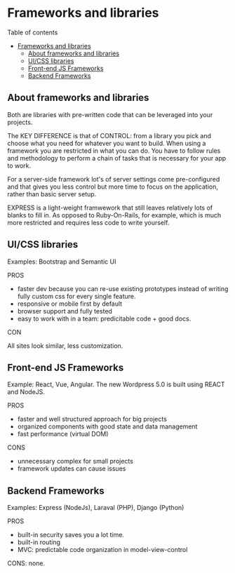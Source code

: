 # Frameworks and libraries
Table of contents
- [Frameworks and libraries](#frameworks-and-libraries)
	- [About frameworks and libraries](#about-frameworks-and-libraries)
	- [UI/CSS libraries](#uicss-libraries)
	- [Front-end JS Frameworks](#front-end-js-frameworks)
	- [Backend Frameworks](#backend-frameworks)
  
## About frameworks and libraries
Both are libraries with pre-written code that can be leveraged into your projects. 

The KEY DIFFERENCE is that of CONTROL: from a library you pick and choose what you need for whatever you want to build. When using a framework you are restricted in what you can do. You have to follow rules and methodology to perform a chain of tasks that is necessary for your app to work. 

For a server-side framework lot's of server settings come pre-configured and that gives you less control but more time to focus on the application, rather than basic server setup.

EXPRESS is a light-weight framwework that still leaves relatively lots of blanks to fill in. As opposed to Ruby-On-Rails, for example, which is much more restricted and requires less code to write yourself.

## UI/CSS libraries
Examples: Bootstrap and Semantic UI

PROS
- faster dev because you can re-use existing prototypes instead of writing fully custom css for every single 	feature. 
- responsive or mobile first by default
- browser support and fully tested
- easy to work with in a team: predicitable code + good docs.

CON

All sites look similar, less customization.

## Front-end JS Frameworks
Example: React, Vue, Angular. The new Wordpress 5.0 is built using REACT and NodeJS.

PROS
- faster and well structured approach for big projects
- organized components with good state and data management
- fast performance (virtual DOM)

CONS 
- unnecessary complex for small projects
- framework updates can cause issues

## Backend Frameworks
Examples: Express (NodeJs), Laraval (PHP), Django (Python)

PROS
- built-in security saves you a lot time.
- built-in routing
- MVC: predictable code organization in model-view-control

CONS: none.